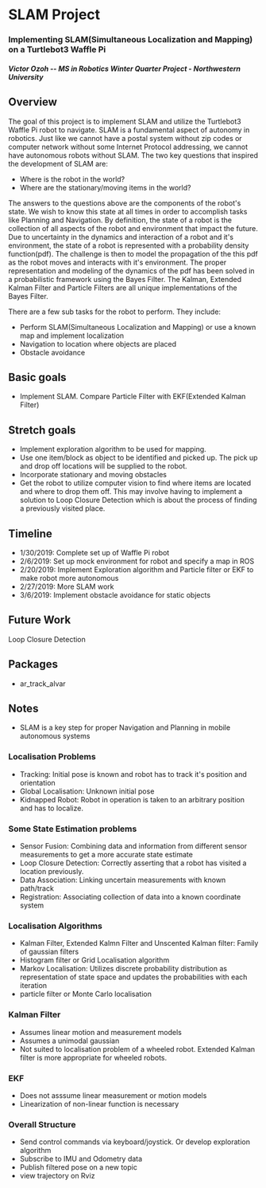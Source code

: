 SLAM Project
=============================

### Implementing SLAM(Simultaneous Localization and Mapping) on a Turtlebot3 Waffle Pi

#### *Victor Ozoh -- MS in Robotics Winter Quarter Project - Northwestern University*


## Overview
The goal of this project is to implement SLAM and utilize the Turtlebot3 Waffle Pi robot to navigate.
SLAM is a fundamental aspect of autonomy in robotics. Just like we cannot have a postal system
without zip codes or computer network without some Internet Protocol addressing, we cannot have autonomous robots without SLAM.
The two key questions that inspired the development of SLAM are:
- Where is the robot in the world?
- Where are the stationary/moving items in the world?

The answers to the questions above are the components of the robot's state. We wish to know this state at all times in order to accomplish tasks like Planning
and Navigation.
By definition, the state of a robot is the collection of all aspects of the robot and environment that impact the future. Due to uncertainty
in the dynamics and interaction of a robot and it's environment, the state of a robot is represented with a probability density function(pdf).
The challenge is then to model the propagation of the this pdf as the robot moves and interacts with it's environment.
The proper representation and modeling of the dynamics of the pdf has been solved in a probabilistic framework using the Bayes Filter.
The Kalman, Extended Kalman Filter and Particle Filters are all unique implementations of the Bayes Filter.

There are a few sub tasks for the robot to perform. They include:

- Perform SLAM(Simultaneous Localization and Mapping) or use a known map and implement localization
- Navigation to location where objects are placed
- Obstacle avoidance

## Basic goals
- Implement SLAM. Compare Particle Filter with EKF(Extended Kalman Filter)

## Stretch goals
- Implement exploration algorithm to be used for mapping.
- Use one item/block as object to be identified and picked up. The pick up and drop off
locations will be supplied to the robot.
- Incorporate stationary and moving obstacles
- Get the robot to utilize computer vision to find where items are located and where to drop them off. This may involve having to implement a solution to Loop Closure Detection which is about the process of finding a previously visited place.


## Timeline
- 1/30/2019:  Complete set up of Waffle Pi robot
- 2/6/2019:   Set up mock environment for robot and specify a map in ROS
- 2/20/2019: Implement Exploration algorithm and Particle filter or EKF to make robot more autonomous
- 2/27/2019:  More SLAM work
- 3/6/2019: Implement obstacle avoidance for static objects


## Future Work
Loop Closure Detection

## Packages
- ar_track_alvar


## Notes
- SLAM is a key step for proper Navigation and Planning in mobile autonomous systems
### Localisation Problems
- Tracking: Initial pose is known and robot has to track it's position and orientation
- Global Localisation: Unknown initial pose
- Kidnapped Robot: Robot in operation is taken to an arbitrary position and has to localize.
### Some State Estimation problems
- Sensor Fusion: Combining data and information from different sensor measurements to get a more accurate state estimate
- Loop Closure Detection: Correctly asserting that a robot has visited a location previously.
- Data Association: Linking uncertain measurements with known path/track
- Registration: Associating collection of data into a known coordinate system
### Localisation Algorithms
- Kalman Filter, Extended Kalmn Filter and Unscented Kalman filter: Family of gaussian filters
- Histogram filter or Grid Localisation algorithm
- Markov Localisation: Utilizes discrete probability distribution as representation of state space and updates the probabilities with each iteration
- particle filter or Monte Carlo localisation
### Kalman Filter
- Assumes linear motion and measurement models
- Assumes a unimodal gaussian
- Not suited to localisation problem of a wheeled robot. Extended Kalman filter is more appropriate for wheeled robots.
### EKF
- Does not asssume linear measurement or motion models
- Linearization of non-linear function is necessary

### Overall Structure
- Send control commands via keyboard/joystick. Or develop exploration algorithm
- Subscribe to IMU and Odometry data
- Publish filtered pose on a new topic
- view trajectory on Rviz
